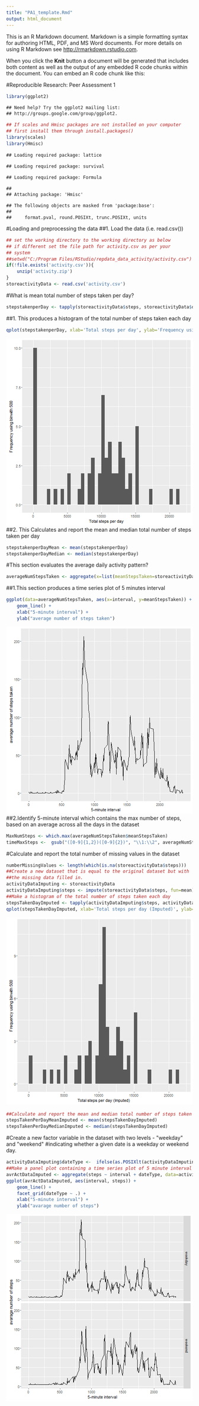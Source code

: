 ```yaml
---
title: "PA1_template.Rmd"
output: html_document
---
```


This is an R Markdown document. Markdown is a simple formatting syntax for authoring HTML, PDF, and MS Word documents. For more details on using R Markdown see <http://rmarkdown.rstudio.com>.

When you click the **Knit** button a document will be generated that includes both content as well as the output of any embedded R code chunks within the document. You can embed an R code chunk like this:

#Reproducible Research: Peer Assessment 1  


```r
library(ggplot2)
```

```
## Need help? Try the ggplot2 mailing list:
## http://groups.google.com/group/ggplot2.
```

```r
## If scales and Hmisc packages are not installed on your computer
## first install them through install.packages()
library(scales)
library(Hmisc)
```

```
## Loading required package: lattice
```

```
## Loading required package: survival
```

```
## Loading required package: Formula
```

```
## 
## Attaching package: 'Hmisc'
```

```
## The following objects are masked from 'package:base':
## 
##     format.pval, round.POSIXt, trunc.POSIXt, units
```

#Loading and preprocessing the data
##1. Load the data (i.e. read.csv())

```r
## set the working directory to the working directory as below
## if different set the file path for activity.csv as per your
## system
##setwd("C:/Program Files/RStudio/repdata_data_activity/activity.csv")
if(!file.exists('activity.csv')){
    unzip('activity.zip')
}
storeactivityData <- read.csv('activity.csv')
```

#What is mean total number of steps taken per day?

```r
stepstakenperDay <- tapply(storeactivityData$steps, storeactivityData$date, sum, na.rm=TRUE)
```
##1. This produces a histogram of the total number of steps taken each day

```r
qplot(stepstakenperDay, xlab='Total steps per day', ylab='Frequency using binwith 500', binwidth=500)
```

![plot of chunk unnamed-chunk-4](figure/unnamed-chunk-4-1.png)
##2. This Calculates and report the mean and median total number of steps taken per day

```r
stepstakenperDayMean <- mean(stepstakenperDay)
stepstakenperDayMedian <- median(stepstakenperDay)
```
#This section evaluates the average daily activity pattern?

```r
averageNumStepsTaken <- aggregate(x=list(meanStepsTaken=storeactivityData$steps), by=list(interval=storeactivityData$interval), FUN=mean, na.rm=TRUE)
```
##1.This section produces a time series plot of 5 minutes interval

```r
ggplot(data=averageNumStepsTaken, aes(x=interval, y=meanStepsTaken)) +
    geom_line() +
    xlab("5-minute interval") +
    ylab("average number of steps taken") 
```

![plot of chunk unnamed-chunk-7](figure/unnamed-chunk-7-1.png)
##2.Identify 5-minute interval which contains the max number of steps, based on an average across all the days in the dataset

```r
MaxNumSteps <- which.max(averageNumStepsTaken$meanStepsTaken)
timeMaxSteps <-  gsub("([0-9]{1,2})([0-9]{2})", "\\1:\\2", averageNumStepsTaken[MaxNumSteps,'interval'])
```
#Calculate and report the total number of missing values in the dataset

```r
numberMissingValues <- length(which(is.na(storeactivityData$steps)))
##Create a new dataset that is equal to the original dataset but with 
##the missing data filled in.
activityDataImputing <- storeactivityData
activityDataImputing$steps <- impute(storeactivityData$steps, fun=mean)
##Make a histogram of the total number of steps taken each day
stepsTakenDayImputed <- tapply(activityDataImputing$steps, activityDataImputing$date, sum)
qplot(stepsTakenDayImputed, xlab='Total steps per day (Imputed)', ylab='Frequency using binwith 500', binwidth=500)
```

![plot of chunk unnamed-chunk-9](figure/unnamed-chunk-9-1.png)

```r
##Calculate and report the mean and median total number of steps taken per day.
stepsTakenPerDayMeanImputed <- mean(stepsTakenDayImputed)
stepsTakenPerDayMedianImputed <- median(stepsTakenDayImputed)
```
#Create a new factor variable in the dataset with two levels - "weekday" and "weekend" #indicating whether a given date is a weekday or weekend day.

```r
activityDataImputing$dateType <-  ifelse(as.POSIXlt(activityDataImputing$date)$wday %in% c(0,6), 'weekend', 'weekday')
##Make a panel plot containing a time series plot of 5 minute interval
avrActDataImputed <- aggregate(steps ~ interval + dateType, data=activityDataImputing, mean)
ggplot(avrActDataImputed, aes(interval, steps)) + 
    geom_line() + 
    facet_grid(dateType ~ .) +
    xlab("5-minute interval") + 
    ylab("avarage number of steps")
```

![plot of chunk unnamed-chunk-10](figure/unnamed-chunk-10-1.png)

